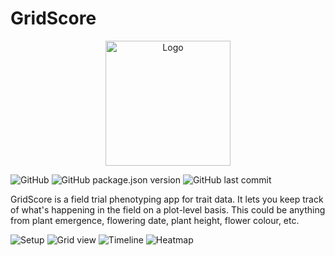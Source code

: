 # GridScore

<p align="center">
  <img src="https://raw.githubusercontent.com/sebastian-raubach/gridscore/master/public/img/gridscore.svg?sanitize=true" width="200" alt="Logo">
</p>

![GitHub](https://img.shields.io/github/license/sebastian-raubach/gridscore)
![GitHub package.json version](https://img.shields.io/github/package-json/v/sebastian-raubach/gridscore)
![GitHub last commit](https://img.shields.io/github/last-commit/sebastian-raubach/gridscore)

GridScore is a field trial phenotyping app for trait data. It lets you keep track of what's happening in the field on a plot-level basis. This could be anything from plant emergence, flowering date, plant height, flower colour, etc.

![](https://raw.githubusercontent.com/sebastian-raubach/gridscore/master/public/img/screenshot-setup.png "Setup")
![](https://raw.githubusercontent.com/sebastian-raubach/gridscore/master/public/img/screenshot-grid.jpg "Grid view")
![](https://raw.githubusercontent.com/sebastian-raubach/gridscore/master/public/img/screenshot-timeline.jpg "Timeline")
![](https://raw.githubusercontent.com/sebastian-raubach/gridscore/master/public/img/screenshot-heatmap.jpg "Heatmap")